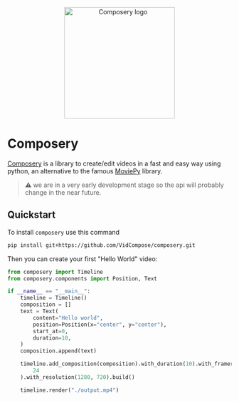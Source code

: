 <p align="center">
    <img width="248" height="250" src="https://github.com/user-attachments/assets/31828009-02b7-442b-9e70-7d1c4c04d53e" alt="Composery logo">
</p>

# Composery

[Composery](https://github.com/Scr44gr/composery) is a library to create/edit videos in a fast and easy way using python, an alternative to the famous [MoviePy](https://github.com/Zulko/moviepy) library.

> ⚠️ we are in a very early development stage so the api will probably change in the near future.

## Quickstart
To install `composery` use this command

```bash
pip install git+https://github.com/VidCompose/composery.git
```

Then you can create your first "Hello World" video:

```python
from composery import Timeline
from composery.components import Position, Text

if __name__ == "__main__":
    timeline = Timeline()
    composition = []
    text = Text(
        content="Hello world",
        position=Position(x="center", y="center"),
        start_at=0,
        duration=10,
    )
    composition.append(text)

    timeline.add_composition(composition).with_duration(10).with_framerate(
        24
    ).with_resolution(1280, 720).build()

    timeline.render("./output.mp4")

```
